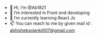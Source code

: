 - 👋 Hi, I’m @Ab1821
- 👀 I’m interested in Front end developing
- 🌱 I’m currently learning React Js
- 📫  You can reach to me by given mail id : abhisheksolanki007@gmail.com

<!---
Ab1821/Ab1821 is a ✨ special ✨ repository because its `README.md` (this file) appears on your GitHub profile.
You can click the Preview link to take a look at your changes.
--->
